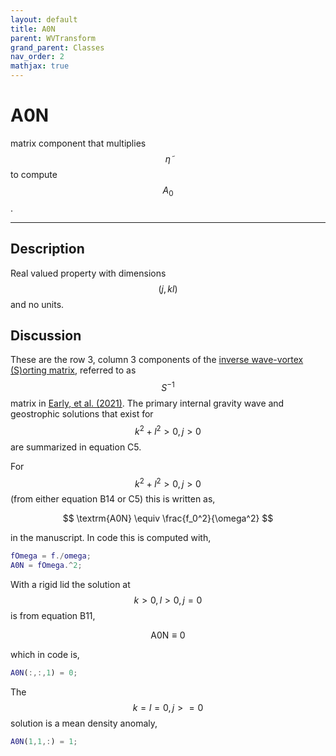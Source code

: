 ```yaml
---
layout: default
title: A0N
parent: WVTransform
grand_parent: Classes
nav_order: 2
mathjax: true
---
```


#  A0N

matrix component that multiplies $$\tilde{\eta}$$ to compute $$A_0$$.


---

## Description
Real valued property with dimensions $$(j,kl)$$ and no units.

## Discussion

These are the row 3, column 3 components of the [inverse wave-vortex (S)orting matrix](/mathematical-introduction/transformations.html), referred to as $$S^{-1}$$ matrix in [Early, et al. (2021)](https://doi.org/10.1017/jfm.2020.995). The primary internal gravity wave and geostrophic solutions that exist for $$k^2+l^2>0, j>0$$ are summarized in equation C5.

For $$k^2+l^2>0, j>0$$ (from either equation B14 or C5) this is written as,

$$
\textrm{A0N} \equiv \frac{f_0^2}{\omega^2}
$$

in the manuscript. In code this is computed with,

```matlab
fOmega = f./omega;
A0N = fOmega.^2;
```

With a rigid lid the solution at $$k>0, l>0, j=0$$ is from equation B11,

$$
\textrm{A0N} \equiv 0
$$

which in code is,

```matlab
A0N(:,:,1) = 0;
```

The $$k=l=0, j>=0$$ solution is a mean density anomaly,

```matlab
A0N(1,1,:) = 1;
```

